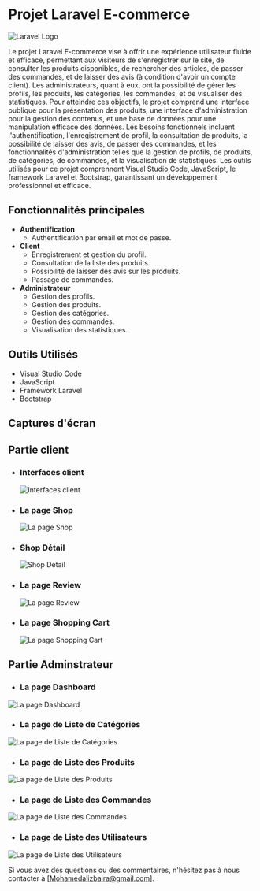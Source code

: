 # Projet Laravel E-commerce

![Laravel Logo](https://raw.githubusercontent.com/laravel/art/master/logo-lockup/5%20SVG/2%20CMYK/1%20Full%20Color/laravel-logolockup-cmyk-red.svg)

Le projet Laravel E-commerce vise à offrir une expérience utilisateur fluide et efficace, permettant aux visiteurs de s'enregistrer sur le site, de consulter les produits disponibles, de rechercher des articles, de passer des commandes, et de laisser des avis (à condition d'avoir un compte client). Les administrateurs, quant à eux, ont la possibilité de gérer les profils, les produits, les catégories, les commandes, et de visualiser des statistiques. Pour atteindre ces objectifs, le projet comprend une interface publique pour la présentation des produits, une interface d'administration pour la gestion des contenus, et une base de données pour une manipulation efficace des données. Les besoins fonctionnels incluent l'authentification, l'enregistrement de profil, la consultation de produits, la possibilité de laisser des avis, de passer des commandes, et les fonctionnalités d'administration telles que la gestion de profils, de produits, de catégories, de commandes, et la visualisation de statistiques. Les outils utilisés pour ce projet comprennent Visual Studio Code, JavaScript, le framework Laravel et Bootstrap, garantissant un développement professionnel et efficace.

## Fonctionnalités principales
- **Authentification**
  - Authentification par email et mot de passe.
- **Client**
  - Enregistrement et gestion du profil.
  - Consultation de la liste des produits.
  - Possibilité de laisser des avis sur les produits.
  - Passage de commandes.
- **Administrateur**
  - Gestion des profils.
  - Gestion des produits.
  - Gestion des catégories.
  - Gestion des commandes.
  - Visualisation des statistiques.

## Outils Utilisés
- Visual Studio Code
- JavaScript
- Framework Laravel
- Bootstrap

## Captures d'écran

## Partie client
- ### Interfaces client
  ![Interfaces client](https://res.cloudinary.com/dkrfmqbj1/image/upload/v1697286997/Project%20Laravel/Client/xkusejtebudbbdqdlxy5.png)
- ### La page Shop
  ![La page Shop](https://res.cloudinary.com/dkrfmqbj1/image/upload/v1697287000/Project%20Laravel/Client/ty5vldldjsp41i7fr3lx.png)
- ### Shop Détail
  ![Shop Détail](https://res.cloudinary.com/dkrfmqbj1/image/upload/v1697287001/Project%20Laravel/Client/pf8pdbfubgm3jkoqfgnr.png)
- ### La page Review
  ![La page Review](https://res.cloudinary.com/dkrfmqbj1/image/upload/v1697287001/Project%20Laravel/Client/oldhp9xc6lwwg5vqypff.png)
- ### La page Shopping Cart
  ![La page Shopping Cart](https://res.cloudinary.com/dkrfmqbj1/image/upload/v1697286996/Project%20Laravel/Client/xjnzscyb7x86ia3fjetk.png)
## Partie Adminstrateur
- ### La page Dashboard
![La page Dashboard](https://res.cloudinary.com/dkrfmqbj1/image/upload/v1697287036/Project%20Laravel/Admin/m5dvmmcehpvg5sto7e1q.png)

- ### La page de Liste de Catégories
![La page de Liste de Catégories](https://res.cloudinary.com/dkrfmqbj1/image/upload/v1697287035/Project%20Laravel/Admin/oqanrg7iir7ggenly237.png)

- ### La page de Liste des Produits
![La page de Liste des Produits](https://res.cloudinary.com/dkrfmqbj1/image/upload/v1697287035/Project%20Laravel/Admin/olam2tfs6ctkgalp2sf3.png)

- ### La page de Liste des Commandes
![La page de Liste des Commandes](https://res.cloudinary.com/dkrfmqbj1/image/upload/v1697287034/Project%20Laravel/Admin/u6czd6bfg0kutvutvi1m.png)

- ### La page de Liste des Utilisateurs
![La page de Liste des Utilisateurs](https://res.cloudinary.com/dkrfmqbj1/image/upload/v1697287033/Project%20Laravel/Admin/xcgvpe4pcvxcxw4ulyor.png)

Si vous avez des questions ou des commentaires, n'hésitez pas à nous contacter à [Mohamedalizbaira@gmail.com].

